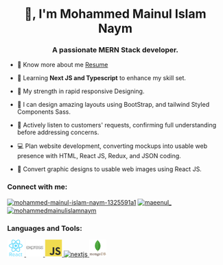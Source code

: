 <h1 align="center"> 👋, I'm Mohammed Mainul Islam Naym</h1>
<h3 align="center">A passionate MERN Stack developer.</h3>

- 📄 Know more about me <a href="https://drive.google.com/file/d/1SFbMbj5OvgxCaYuK5PtUGnIzt-45btBi/view"> Resume </a> 

- 🌱 Learning **Next JS and Typescript** to enhance my skill set. 
- 💪 My strength in rapid responsive Designing.
- 🎨 I can design amazing layouts using BootStrap, and tailwind Styled Components Sass.
- 📝 Actively listen to customers' requests, confirming full understanding before addressing concerns.
- 💻 Plan website development, converting mockups into usable web presence with HTML, React JS, Redux, and JSON coding.
- 🔨 Convert graphic designs to usable web images using React JS.


<h3 align="left">Connect with me:</h3>
<p align="left">
<a href="https://linkedin.com/in/mohammed-mainul-islam-naym-1325591a1" target="blank"><img align="center" src="https://raw.githubusercontent.com/rahuldkjain/github-profile-readme-generator/master/src/images/icons/Social/linked-in-alt.svg" alt="mohammed-mainul-islam-naym-1325591a1" height="30" width="40" /></a>
<a href="https://instagram.com/maeenul_" target="blank"><img align="center" src="https://raw.githubusercontent.com/rahuldkjain/github-profile-readme-generator/master/src/images/icons/Social/instagram.svg" alt="maeenul_" height="30" width="40" /></a>
<a href="https://discord.gg/mohammedmainulislamnaym" target="blank"><img align="center" src="https://raw.githubusercontent.com/rahuldkjain/github-profile-readme-generator/master/src/images/icons/Social/discord.svg" alt="mohammedmainulislamnaym" height="30" width="40" /></a>
</p>

<h3 align="left">Languages and Tools:</h3>
<a href="https://reactjs.org/" target="_blank" rel="noreferrer"> <img src="https://raw.githubusercontent.com/devicons/devicon/master/icons/react/react-original-wordmark.svg" alt="react" width="40" height="40"/> </a>  <a href="https://expressjs.com" target="_blank" rel="noreferrer"> <img src="https://raw.githubusercontent.com/devicons/devicon/master/icons/express/express-original-wordmark.svg" alt="express" width="40" height="40"/> </a>  <a href="https://developer.mozilla.org/en-US/docs/Web/JavaScript" target="_blank" rel="noreferrer"> <img src="https://raw.githubusercontent.com/devicons/devicon/master/icons/javascript/javascript-original.svg" alt="javascript" width="40" height="40"/> </a> <a href="https://nextjs.org/" target="_blank" rel="noreferrer"> <img src="https://cdn.worldvectorlogo.com/logos/nextjs-2.svg" alt="nextjs" width="40" height="40"/> </a>  <a href="https://www.mongodb.com/" target="_blank" rel="noreferrer"> <img src="https://raw.githubusercontent.com/devicons/devicon/master/icons/mongodb/mongodb-original-wordmark.svg" alt="mongodb" width="40" height="40"/> </a>   </p>
